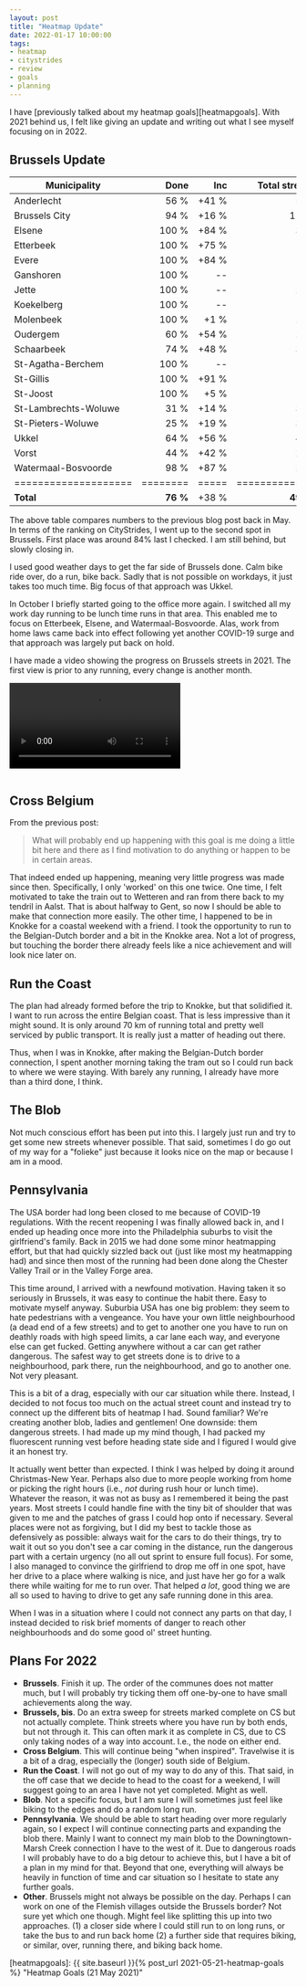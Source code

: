 ```yaml
---
layout: post
title: "Heatmap Update"
date: 2022-01-17 10:00:00
tags:
- heatmap
- citystrides
- review
- goals
- planning
---
```


I have [previously talked about my heatmap goals][heatmapgoals]. With 2021
behind us, I felt like giving an update and writing out what I see
myself focusing on in 2022.

## Brussels Update

| Municipality         | Done     | Inc   | Total streets |
| ------------         | -------: | ---:  | ------------: |
| Anderlecht           | 56 %     | +41 % | 510           |
| Brussels City        | 94 %     | +16 % | 1194          |
| Elsene               | 100 %    | +84 % | 341           |
| Etterbeek            | 100 %    | +75 % | 199           |
| Evere                | 100 %    | +84 % | 176           |
| Ganshoren            | 100 %    | --    | 122           |
| Jette                | 100 %    | --    | 212           |
| Koekelberg           | 100 %    | --    | 78            |
| Molenbeek            | 100 %    | +1 %  | 294           |
| Oudergem             | 60 %     | +54 % | 260           |
| Schaarbeek           | 74 %     | +48 % | 369           |
| St-Agatha-Berchem    | 100 %    | --    | 133           |
| St-Gillis            | 100 %    | +91 % | 159           |
| St-Joost             | 100 %    | +5 %  | 117           |
| St-Lambrechts-Woluwe | 31 %     | +14 % | 302           |
| St-Pieters-Woluwe    | 25 %     | +19 % | 325           |
| Ukkel                | 64 %     | +56 % | 421           |
| Vorst                | 44 %     | +42 % | 201           |
| Watermaal-Bosvoorde  | 98 %     | +87 % | 259           |
| ==================== | ======== | ===== | ============= |
| **Total**            | **76 %** | +38 % | **4986**      |

The above table compares numbers to the previous blog post back in May. In
terms of the ranking on CityStrides, I went up to the second spot in Brussels.
First place was around 84% last I checked. I am still behind, but slowly
closing in.

I used good weather days to get the far side of Brussels done. Calm bike ride
over, do a run, bike back. Sadly that is not possible on workdays, it just
takes too much time. Big focus of that approach was Ukkel.

In October I briefly started going to the office more again. I switched all my
work day running to be lunch time runs in that area. This enabled me to focus
on Etterbeek, Elsene, and Watermaal-Bosvoorde. Alas, work from home laws came
back into effect following yet another COVID-19 surge and that approach was
largely put back on hold.

I have made a video showing the progress on Brussels streets in 2021. The first
view is prior to any running, every change is another month.

<!-- TODO: Add link to tech blog where the explanation is of how to make one. -->

<video controls style="max-width: 100%; margin-bottom: 1em;" preload="metadata">
  <source src="/assets/vids/20220117-heatmap-brussels-timelapse.mp4" type="video/mp4">
  Your browser does not support HTML5 videos.
  Here is <a href="/assets/vids/20220117-heatmap-brussels-timelapse.mp4">a link</a> instead.
</video>

## Cross Belgium

From the previous post:

> What will probably end up happening with this goal is me doing a little bit
> here and there as I find motivation to do anything or happen to be in
> certain areas.

That indeed ended up happening, meaning very little progress was made since
then. Specifically, I only 'worked' on this one twice. One time, I felt
motivated to take the train out to Wetteren and ran from there back to my
tendril in Aalst. That is about halfway to Gent, so now I should be able to
make that connection more easily. The other time, I happened to be in Knokke
for a coastal weekend with a friend. I took the opportunity to run to the
Belgian-Dutch border and a bit in the Knokke area. Not a lot of progress, but
touching the border there already feels like a nice achievement and will look
nice later on.

<!-- TODO: Picture of current situation -->

## Run the Coast

<!-- TODO
  1. Length of coastal run?
  2. The ~% I have done.
  3. Picture of current situation.
  -->

The plan had already formed before the trip to Knokke, but that solidified it.
I want to run across the entire Belgian coast. That is less impressive than it
might sound. It is only around 70 km of running total and pretty well serviced
by public transport. It is really just a matter of heading out there.

Thus, when I was in Knokke, after making the Belgian-Dutch border connection, I
spent another morning taking the tram out so I could run back to where we were
staying. With barely any running, I already have more than a third done, I
think.

## The Blob

Not much conscious effort has been put into this. I largely just run and try to
get some new streets whenever possible. That said, sometimes I do go out of my
way for a "folieke" just because it looks nice on the map or because I am in a
mood.

<!-- TODO: Perhaps give a table of the nearest Flemish villages here? -->

## Pennsylvania

The USA border had long been closed to me because of COVID-19 regulations. With
the recent reopening I was finally allowed back in, and I ended up heading once
more into the Philadelphia suburbs to visit the girlfriend's family. Back in
2015 we had done some minor heatmapping effort, but that had quickly sizzled
back out (just like most my heatmapping had) and since then most of the running
had been done along the Chester Valley Trail or in the Valley Forge area.

This time around, I arrived with a newfound motivation. Having taken it so
seriously in Brussels, it was easy to continue the habit there. Easy to
motivate myself anyway. Suburbia USA has one big problem: they seem to hate
pedestrians with a vengeance. You have your own little neighbourhood (a dead
end of a few streets) and to get to another one you have to run on deathly
roads with high speed limits, a car lane each way, and everyone else can get
fucked. Getting anywhere without a car can get rather dangerous. The safest way
to get streets done is to drive to a neighbourhood, park there, run the
neighbourhood, and go to another one. Not very pleasant.

This is a bit of a drag, especially with our car situation while there.
Instead, I decided to not focus too much on the actual street count and instead
try to connect up the different bits of heatmap I had. Sound familiar? We're
creating another blob, ladies and gentlemen! One downside: them dangerous
streets. I had made up my mind though, I had packed my fluorescent running vest
before heading state side and I figured I would give it an honest try.

It actually went better than expected. I think I was helped by doing it around
Christmas-New Year. Perhaps also due to more people working from home or
picking the right hours (i.e., _not_ during rush hour or lunch time). Whatever
the reason, it was not as busy as I remembered it being the past years. Most
streets I could handle fine with the tiny bit of shoulder that was given to me
and the patches of grass I could hop onto if necessary. Several places were not
as forgiving, but I did my best to tackle those as defensively as possible:
always wait for the cars to do their things, try to wait it out so you don't
see a car coming in the distance, run the dangerous part with a certain urgency
(no all out sprint to ensure full focus). For some, I also managed to convince
the girlfriend to drop me off in one spot, have her drive to a place where
walking is nice, and just have her go for a walk there while waiting for me to
run over. That helped _a lot_, good thing we are all so used to having to drive
to get any safe running done in this area.

When I was in a situation where I could not connect any parts on that day, I
instead decided to risk brief moments of danger to reach other neighbourhoods
and do some good ol' street hunting.

<!-- TODO: The difference picture -->

## Plans For 2022

- **Brussels**. Finish it up. The order of the communes does not matter much,
  but I will probably try ticking them off one-by-one to have small
  achievements along the way.
- **Brussels, bis**. Do an extra sweep for streets marked complete on CS but
  not actually complete. Think streets where you have run by both ends, but not
  through it. This can often mark it as complete in CS, due to CS only taking
  nodes of a way into account. I.e., the node on either end.
- **Cross Belgium**. This will continue being "when inspired". Travelwise it is
  a bit of a drag, especially the (longer) south side of Belgium.
- **Run the Coast**. I will not go out of my way to do any of this. That said,
  in the off case that we decide to head to the coast for a weekend, I will
  suggest going to an area I have not yet completed. Might as well.
- **Blob**. Not a specific focus, but I am sure I will sometimes just feel like
  biking to the edges and do a random long run.
- **Pennsylvania**. We should be able to start heading over more regularly
  again, so I expect I will continue connecting parts and expanding the blob
  there. Mainly I want to connect my main blob to the Downingtown-Marsh Creek
  connection I have to the west of it. Due to dangerous roads I will probably
  have to do a big detour to achieve this, but I have a bit of a plan in my
  mind for that. Beyond that one, everything will always be heavily in function
  of time and car situation so I hesitate to state any further goals.
- **Other**. Brussels might not always be possible on the day. Perhaps I can
  work on one of the Flemish villages outside the Brussels border? Not sure yet
  which one though.  Might feel like splitting this up into two approaches. (1)
  a closer side where I could still run to on long runs, or take the bus to and
  run back home (2) a further side that requires biking, or similar, over,
  running there, and biking back home.

[heatmapgoals]: {{ site.baseurl }}{% post_url 2021-05-21-heatmap-goals %} "Heatmap Goals (21 May 2021)"
